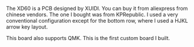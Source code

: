The XD60 is a PCB designed by XUIDI. You can buy it from aliexpress
from chinese vendors. The one I bought was from KPRepublic. I used
a very conventional configuration except for the bottom row, where
I used a HJKL arrow key layout.

This board also supports QMK. This is the first custom board I
built.
